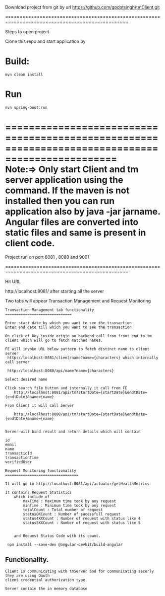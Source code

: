 Download project from git by url https://github.com/gpdotsingh/tmClient.git 	

=================================================================================================

Steps to open project 
	
	
Clone this repo and start application by


# Build:

    mvn clean install 

# Run

    mvn spring-boot:run
	
=================================================================================================	
Note:=>	Only start Client and tm server application using the command. If the maven is not installed
then you can run application also by java -jar jarname.
Angular files are converted into static files and same is present in client code.
=================================================================================================

Project run on port 8081 , 8080  and 9001 

=================================================================================================


Hit URL 

http://localhost:8081/ after starting all the server 

Two tabs will appear Transaction Management and Request Monitoring

	Transaction Management tab functionality
	==============================
	
	Enter start date by which you want to see the transaction
	Enter end date till which you want to see the transaction
	
	On click of key inside origin an backend call from front end to tm client which will go to fetch matched names.
	
	FE will invoke URL below pattern to fetch distinct name to client server
	 http://localhost:8081/client/name?name={characters} which internally call server
	 
	 http://localhost:8080/api/name?name={characters}
	
	Select desired name
	
	Click search file button and internally it call from FE
	    http://localhost:8081/api/tm?startDate={startDate}&endtDate={endtDate}&name={name} 
	
	From Client it will call Server 
	
		http://localhost:8080/api/tm?startDate={startDate}&endtDate={endtDate}&name={name} 

	
	Server will bind result and return details which will contain 
	
	id
	email
    name
    transactioId
    transactionTime
    verifiedUser
	
	Request Monitoring functionality
	=================================
	
	It will go to http://localhost:8081/api/actuator/getHealthMetrics
	
	It contains Request Statistics
		which include of
			maxTime : Maximum time took by any request
			minTime : Minimum time took by any request
			totalCount : Total number of request
			statusOKCount : Number of sucessfull request
			status4XXCount : Number of request with status like 4
			status5XXCount : Number of request with status like 5
			
			
		and Request Status Code with its count.
		
	 npm install --save-dev @angular-devkit/build-angular	
	 
	 
## Functionality.

    Client is communicating with tmServer and for communicating securly they are using Oauth
    client credential authorization type.
    
    Server contain the in memory database 	 